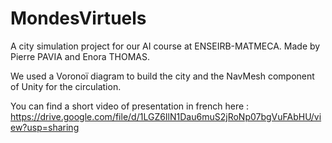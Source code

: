 # MondesVirtuels

A city simulation project for our AI course at ENSEIRB-MATMECA.
Made by Pierre PAVIA and Enora THOMAS.

We used a Voronoï diagram to build the city and the NavMesh component of Unity for the circulation.

You can find a short video of presentation in french here : https://drive.google.com/file/d/1LGZ6IlN1Dau6muS2jRoNp07bgVuFAbHU/view?usp=sharing
